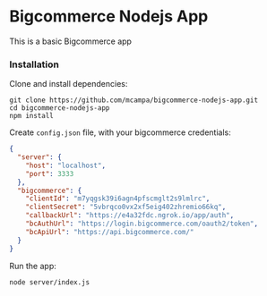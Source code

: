 # Bigcommerce Nodejs App

This is a basic Bigcommerce app

### Installation

Clone and install dependencies:
```
git clone https://github.com/mcampa/bigcommerce-nodejs-app.git
cd bigcommerce-nodejs-app
npm install
```

Create `config.json` file, with your bigcommerce credentials:
```json
{
  "server": {
    "host": "localhost",
    "port": 3333
  },
  "bigcommerce": {
    "clientId": "m7yqgsk39i6agn4pfscmglt2s9lmlrc",
    "clientSecret": "5vbrqco0vx2xf5eig402zhremio66kq",
    "callbackUrl": "https://e4a32fdc.ngrok.io/app/auth",
    "bcAuthUrl": "https://login.bigcommerce.com/oauth2/token",
    "bcApiUrl": "https://api.bigcommerce.com/"
  }
}
```

Run the app:
```
node server/index.js
```
